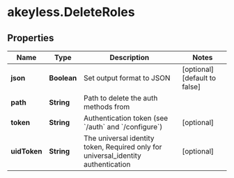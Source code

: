 # akeyless.DeleteRoles

## Properties

Name | Type | Description | Notes
------------ | ------------- | ------------- | -------------
**json** | **Boolean** | Set output format to JSON | [optional] [default to false]
**path** | **String** | Path to delete the auth methods from | 
**token** | **String** | Authentication token (see &#x60;/auth&#x60; and &#x60;/configure&#x60;) | [optional] 
**uidToken** | **String** | The universal identity token, Required only for universal_identity authentication | [optional] 


